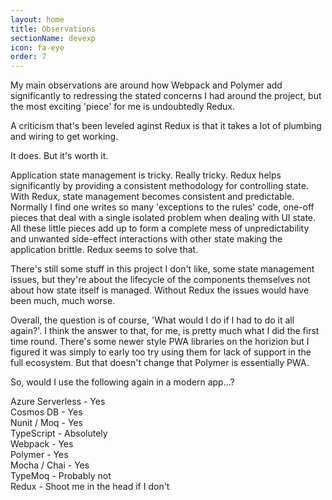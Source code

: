 ```yaml
---
layout: home
title: Observations
sectionName: devexp
icon: fa-eye
order: 7
---
```


My main observations are around how Webpack and Polymer add significantly to redressing the stated concerns I had around the project, but the most exciting 'piece' for me is undoubtedly Redux.

A criticism that's been leveled aginst Redux is that it takes a lot of plumbing and wiring to get working.

It does. But it's worth it.

Application state management is tricky. Really tricky. Redux helps significantly by providing a consistent methodology for controlling state. With Redux, state management becomes consistent and predictable. Normally I find one writes so many 'exceptions to the rules' code, one-off pieces that deal with a single isolated problem when dealing with UI state. All these little pieces add up to form a complete mess of unpredictability and unwanted side-effect interactions with other state making the application brittle. Redux seems to solve that.

There's still some stuff in this project I don't like, some state management issues, but they're about the lifecycle of the components themselves not about how state itself is managed. Without Redux the issues would have been much, much worse.

Overall, the question is of course, 'What would I do if I had to do it all again?'. I think the answer to that, for me, is pretty much what I did the first time round. There's some newer style PWA libraries on the horizion but I figured it was simply to early too try using them for lack of support in the full ecosystem. But that doesn't change that Polymer is essentially PWA.

So, would I use the following again in a modern app...?

Azure Serverless - Yes
<br/>
Cosmos DB - Yes
<br/>
Nunit / Moq - Yes
<br/>
TypeScript - Absolutely
<br/>
Webpack - Yes
<br/>
Polymer - Yes
<br/>
Mocha / Chai - Yes
<br/>
TypeMoq - Probably not
<br/>
Redux - Shoot me in the head if I don't